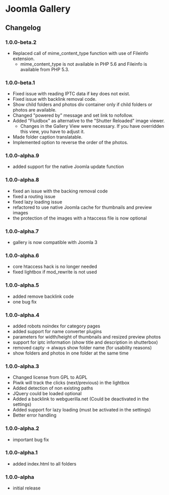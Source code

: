 # Joomla Gallery

## Changelog

### 1.0.0-beta.2
- Replaced call of mime_content_type function with use of Fileinfo extension.
	- mime_content_type is not available in PHP 5.6 and Fileinfo is available from PHP 5.3.

### 1.0.0-beta.1
- Fixed issue with reading IPTC data if key does not exist.
- Fixed issue with backlink removal code.
- Show child folders and photos div container only if child folders or photos are available.
- Changed "powered by" message and set link to nofollow. 
- Added "Fluidbox" as alternative to the "Shutter Reloaded" image viewer.
	- Changes in the Gallery View were necessary. If you have overridden this view, you have to adjust it.
- Made folder caption translatable.
- Implemented option to reverse the order of the photos.

### 1.0.0-alpha.9
- added support for the native Joomla update function

### 1.0.0-alpha.8
- fixed an issue with the backing removal code
- fixed a routing issue
- fixed lazy loading issue
- refactored to use native Joomla cache for thumbnails and preview images
- the protection of the images with a htaccess file is now optional

### 1.0.0-alpha.7
- gallery is now compatible with Joomla 3

### 1.0.0-alpha.6
- core htaccess hack is no longer needed
- fixed lightbox if mod_rewrite is not used

### 1.0.0-alpha.5
- added remove backlink code
- one bug fix

### 1.0.0-alpha.4
- added robots noindex for category pages
- added support for name converter plugins
- parameters for width/height of thumbnails and resized preview photos
- support for iptc information (show title and description in shutterbox)
- removed capty -> always show folder name (for usability reasons)
- show folders and photos in one folder at the same time

### 1.0.0-alpha.3
- Changed license from GPL to AGPL
- Piwik will track the clicks (next/previous) in the lightbox
- Added detection of non existing paths
- JQuery could be loaded optional
- Added a backlink to webguerilla.net (Could be deactivated in the settings)
- Added support for lazy loading (must be activated in the settings)
- Better error handling

### 1.0.0-alpha.2
- important bug fix

### 1.0.0-alpha.1
- added index.html to all folders

### 1.0.0-alpha
- initial release
